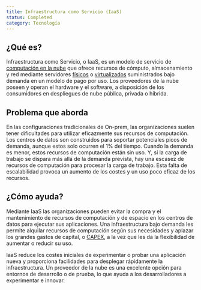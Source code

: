 ```yaml
---
title: Infraestructura como Servicio (IaaS)
status: Completed
category: Tecnología
---
```


## ¿Qué es?

Infraestructura como Servicio, o IaaS, es un modelo de servicio de [computación en la nube](/es/cloud_computing/) que ofrece recursos de cómputo, almacenamiento y red mediante servidores [físicos](/es/bare_metal_machine/) o [virtualizados](/virtualization/) suministrados bajo demanda en un modelo de pago por uso. Los proveedores de la nube poseen y operan el hardware y el software, a disposición de los consumidores en despliegues de nube pública, privada o híbrida.


## Problema que aborda

En las configuraciones tradicionales de On-prem, las organizaciones suelen tener dificultades para utilizar eficazmente sus recursos de computación. Los centros de datos son construidos para soportar potenciales picos de demanda, aunque estos solo ocurren el 1% del tiempo. Cuando la demanda es menor, estos recursos de computación están sin uso. Y, si la carga de trabajo se dispara más allá de la demanda prevista, hay una escasez de recursos de computación para procesar la carga de trabajo. Esta falta de escalabilidad provoca un aumento de los costes y un uso poco eficaz de los recursos.


## ¿Cómo ayuda?

Mediante IaaS las organizaciones pueden evitar la compra y el mantenimiento de recursos de computación y de espacio en los centros de datos para ejecutar sus aplicaciones. Una infraestructura bajo demanda les permite alquilar recursos de computación según sus necesidades y aplazar los grandes gastos de capital, o [CAPEX](https://es.wikipedia.org/wiki/Capex), a la vez que les da la flexibilidad de aumentar o reducir su uso.

IaaS reduce los costes iniciales de experimentar o probar una aplicación nueva y proporciona facilidades para desplegar rápidamente la infraestructura. Un proveedor de la nube es una excelente opción para entornos de desarrollo o de prueba, lo que ayuda a los desarrolladores a experimentar e innovar.
